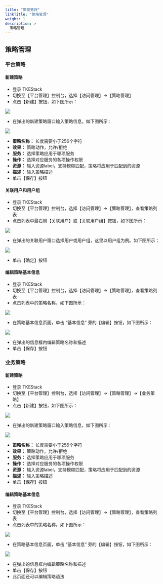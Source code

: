 ```yaml
---
title: "策略管理"
linkTitle: "策略管理"
weight: 1
description: >
  策略管理
---
```


## 策略管理

### 平台策略

#### 新建策略

* 登录 TKEStack
* 切换至【平台管理】控制台，选择【访问管理】-&gt;【策略管理】
* 点击【新建】按钮，如下图所示： 

![](../../../../../images/image%20%2840%29.png)

* 在弹出的新建策略窗口输入策略信息。如下图所示： 

![](../../../../../images/image%20%2874%29.png)

* **策略名称：** 长度需要小于256个字符
* **效果：** 策略动作，允许/拒绝
* **服务：** 选择策略应用于哪项服务
* **操作：** 选择对应服务的各项操作权限
* **资源：** 输入资源label，支持模糊匹配，策略将应用于匹配到的资源
* **描述：** 输入策略描述
* 单击【保存】按钮

#### 关联用户和用户组

* 登录 TKEStack
* 切换至【平台管理】控制台，选择【访问管理】-&gt;【策略管理】，查看策略列表
* 点击列表中最右侧【关联用户】或【关联用户组】按钮，如下图所示： 

![](../../../../../images/image%20%2853%29.png)

* 在弹出的关联用户窗口选择用户或用户组，这里以用户组为例。如下图所示： 

![](../../../../../images/image%20%2864%29.png)

* 单击【确定】按钮

#### 编辑策略基本信息

* 登录 TKEStack
* 切换至【平台管理】控制台，选择【访问管理】-&gt;【策略管理】，查看策略列表
* 点击列表中的策略名称，如下图所示： 

![](../../../../../images/image%20%2831%29.png)

* 在策略基本信息页面，单击 “基本信息” 旁的【编辑】按钮，如下图所示： 

![](../../../../../images/image%20%2851%29.png)

* 在弹出的信息框内编辑策略名称和描述
* 单击【保存】按钮

### 业务策略

#### 新建策略

* 登录 TKEStack
* 切换至【平台管理】控制台，选择【访问管理】-&gt;【策略管理】-&gt;【业务策略】
* 点击【新建】按钮，如下图所示： 

![](../../../../../images/image%20%28129%29.png)

* 在弹出的新建策略窗口输入策略信息，如下图所示： 

![](../../../../../images/image%20%2862%29.png)

* **策略名称：** 长度需要小于256个字符
* **效果：** 策略动作，允许/拒绝
* **服务：** 选择策略应用于哪项服务
* **操作：** 选择对应服务的各项操作权限
* **资源：** 输入资源label，支持模糊匹配，策略将应用于匹配到的资源
* **描述：** 输入策略描述
* 单击【保存】按钮

#### 编辑策略基本信息

* 登录 TKEStack
* 切换至【平台管理】控制台，选择【访问管理】-&gt;【策略管理】，查看策略列表
* 点击列表中的策略名称，如下图所示： 

![](../../../../../images/image%20%2857%29.png)

* 在策略基本信息页面，单击 “基本信息” 旁的【编辑】按钮，如下图所示： 

![](../../../../../images/image%20%2838%29.png)

* 在弹出的信息框内编辑策略名称和描述
* 单击【保存】按钮
* 此页面还可以编辑策略语法

